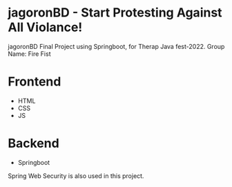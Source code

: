 # jagoronBD - Start Protesting Against All Violance!
jagoronBD Final Project using Springboot, for Therap Java fest-2022. 
Group Name: Fire Fist

# Frontend
- HTML
- CSS
- JS

# Backend
- Springboot

Spring Web Security is also used in this project.
